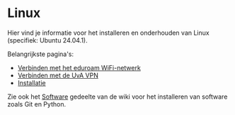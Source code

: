 # Linux

Hier vind je informatie voor het installeren en onderhouden van Linux (specifiek: Ubuntu 24.04.1).

Belangrijkste pagina's:

- [Verbinden met het eduroam WiFi-netwerk](./eduroam.md)
- [Verbinden met de UvA VPN](./vpn.md)
- [Installatie](./installatie/index.md)

Zie ook het [Software](../software/index.md) gedeelte van de wiki voor het installeren van software zoals Git en Python.
